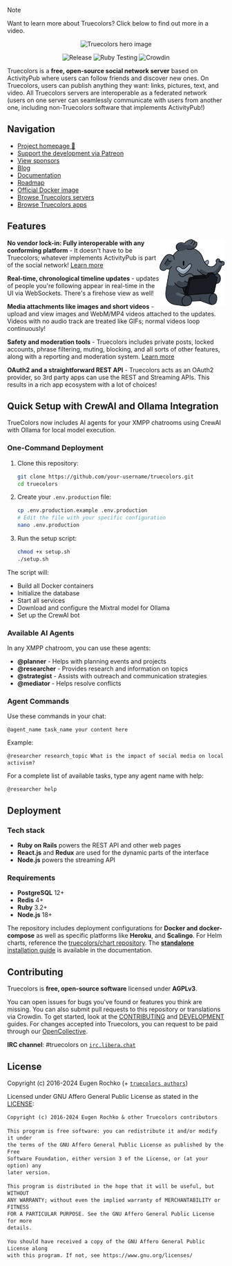 > [!NOTE]
> Want to learn more about Truecolors?
> Click below to find out more in a video.

<p align="center">
  <a style="text-decoration:none" href="https://www.youtube.com/watch?v=IPSbNdBmWKE">
    <img alt="Truecolors hero image" src="https://github.com/user-attachments/assets/ef53f5e9-c0d8-484d-9f53-00efdebb92c3" />
  </a>
</p>

<p align="center">
  <a style="text-decoration:none" href="https://github.com/truecolors/truecolors/releases">
    <img src="https://img.shields.io/github/release/truecolors/truecolors.svg" alt="Release" /></a>
  <a style="text-decoration:none" href="https://github.com/truecolors/truecolors/actions/workflows/test-ruby.yml">
    <img src="https://github.com/truecolors/truecolors/actions/workflows/test-ruby.yml/badge.svg" alt="Ruby Testing" /></a>
  <a style="text-decoration:none" href="https://crowdin.com/project/truecolors">
    <img src="https://d322cqt584bo4o.cloudfront.net/truecolors/localized.svg" alt="Crowdin" /></a>
</p>

Truecolors is a **free, open-source social network server** based on ActivityPub where users can follow friends and discover new ones. On Truecolors, users can publish anything they want: links, pictures, text, and video. All Truecolors servers are interoperable as a federated network (users on one server can seamlessly communicate with users from another one, including non-Truecolors software that implements ActivityPub!)

## Navigation

- [Project homepage 🐘](https://jointruecolors.org)
- [Support the development via Patreon][patreon]
- [View sponsors](https://jointruecolors.org/sponsors)
- [Blog](https://blog.jointruecolors.org)
- [Documentation](https://docs.jointruecolors.org)
- [Roadmap](https://jointruecolors.org/roadmap)
- [Official Docker image](https://github.com/truecolors/truecolors/pkgs/container/truecolors)
- [Browse Truecolors servers](https://jointruecolors.org/communities)
- [Browse Truecolors apps](https://jointruecolors.org/apps)

[patreon]: https://www.patreon.com/truecolors

## Features

<img src="/app/javascript/images/elephant_ui_working.svg?raw=true" align="right" width="30%" />

**No vendor lock-in: Fully interoperable with any conforming platform** - It doesn't have to be Truecolors; whatever implements ActivityPub is part of the social network! [Learn more](https://blog.jointruecolors.org/2018/06/why-activitypub-is-the-future/)

**Real-time, chronological timeline updates** - updates of people you're following appear in real-time in the UI via WebSockets. There's a firehose view as well!

**Media attachments like images and short videos** - upload and view images and WebM/MP4 videos attached to the updates. Videos with no audio track are treated like GIFs; normal videos loop continuously!

**Safety and moderation tools** - Truecolors includes private posts, locked accounts, phrase filtering, muting, blocking, and all sorts of other features, along with a reporting and moderation system. [Learn more](https://blog.jointruecolors.org/2018/07/cage-the-truecolors/)

**OAuth2 and a straightforward REST API** - Truecolors acts as an OAuth2 provider, so 3rd party apps can use the REST and Streaming APIs. This results in a rich app ecosystem with a lot of choices!

## Quick Setup with CrewAI and Ollama Integration

TrueColors now includes AI agents for your XMPP chatrooms using CrewAI with Ollama for local model execution.

### One-Command Deployment

1. Clone this repository:
   ```bash
   git clone https://github.com/your-username/truecolors.git
   cd truecolors
   ```

2. Create your `.env.production` file:
   ```bash
   cp .env.production.example .env.production
   # Edit the file with your specific configuration
   nano .env.production
   ```

3. Run the setup script:
   ```bash
   chmod +x setup.sh
   ./setup.sh
   ```

The script will:
- Build all Docker containers
- Initialize the database
- Start all services
- Download and configure the Mixtral model for Ollama
- Set up the CrewAI bot

### Available AI Agents

In any XMPP chatroom, you can use these agents:

- **@planner** - Helps with planning events and projects
- **@researcher** - Provides research and information on topics
- **@strategist** - Assists with outreach and communication strategies
- **@mediator** - Helps resolve conflicts

### Agent Commands

Use these commands in your chat:
```
@agent_name task_name your content here
```

Example:
```
@researcher research_topic What is the impact of social media on local activism?
```

For a complete list of available tasks, type any agent name with help:
```
@researcher help
```

## Deployment

### Tech stack

- **Ruby on Rails** powers the REST API and other web pages
- **React.js** and **Redux** are used for the dynamic parts of the interface
- **Node.js** powers the streaming API

### Requirements

- **PostgreSQL** 12+
- **Redis** 4+
- **Ruby** 3.2+
- **Node.js** 18+

The repository includes deployment configurations for **Docker and docker-compose** as well as specific platforms like **Heroku**, and **Scalingo**. For Helm charts, reference the [truecolors/chart repository](https://github.com/truecolors/chart). The [**standalone** installation guide](https://docs.jointruecolors.org/admin/install/) is available in the documentation.

## Contributing

Truecolors is **free, open-source software** licensed under **AGPLv3**.

You can open issues for bugs you've found or features you think are missing. You
can also submit pull requests to this repository or translations via Crowdin. To
get started, look at the [CONTRIBUTING] and [DEVELOPMENT] guides. For changes
accepted into Truecolors, you can request to be paid through our [OpenCollective].

**IRC channel**: #truecolors on [`irc.libera.chat`](https://libera.chat)

## License

Copyright (c) 2016-2024 Eugen Rochko (+ [`truecolors authors`](AUTHORS.md))

Licensed under GNU Affero General Public License as stated in the [LICENSE](LICENSE):

```
Copyright (c) 2016-2024 Eugen Rochko & other Truecolors contributors

This program is free software: you can redistribute it and/or modify it under
the terms of the GNU Affero General Public License as published by the Free
Software Foundation, either version 3 of the License, or (at your option) any
later version.

This program is distributed in the hope that it will be useful, but WITHOUT
ANY WARRANTY; without even the implied warranty of MERCHANTABILITY or FITNESS
FOR A PARTICULAR PURPOSE. See the GNU Affero General Public License for more
details.

You should have received a copy of the GNU Affero General Public License along
with this program. If not, see https://www.gnu.org/licenses/
```

[CONTRIBUTING]: CONTRIBUTING.md
[DEVELOPMENT]: docs/DEVELOPMENT.md
[OpenCollective]: https://opencollective.com/truecolors

